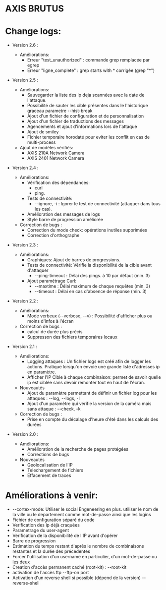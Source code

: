 # AXIS BRUTUS

# Change logs:
- Version 2.6 :
	- Améliorations:
		- Erreur "test_unauthorized" : commande grep remplacée par egrep
		- Erreur "ligne_complete" : grep starts with * corrigée (grep "\*")
- Version 2.5 :
	- Améliorations:
		- Sauvegarder la liste des ip deja scannées avec la date de l'attaque. 
		- Possibilité de sauter les cible présentes dans le l'historique graceau parametre --hist-break
		- Ajout d'un fichier de configuration et de personnalisation
		- Ajout d'un fichier de traductions des messages
		- Agencements et ajout d'informations lors de l'attaque
		- Ajout de smiley
		- Fichier temporaire horodaté pour eviter les conflit en cas de multi-process
	- Ajout de modèles vérifiés:
		- AXIS 210A Network Camera
		- AXIS 2401 Network Camera
- Version 2.4 :
	- Améliorations:
		- Vérification des dépendances:
			- curl
			- ping.
		- Tests de connectivité:
			- --ignore, -i : Igorer le test de connectivité (attaquer dans tous les cas).
		- Amélioration des messages de logs
		- Style barre de progression améliorée
	- Correction de bugs :
		- Correction du mode check: opérations inutiles supprimées
		- Correction d'orthographe
- Version 2.3 :
	- Améliorations:
		- Graphiques: Ajout de barres de progressions.
		- Tests de connectivité: Vérifie la disponibilité de la cible avant d'attaquer
			- --ping-timeout : Délai des pings. à 10 par défaut (min. 3)
		- Ajout paramétrage Curl:
			- --maxtime : Délai maximum de chaque requêtes (min. 3)
			- --timeout : Délai en cas d'absence de réponse (min. 3)
- Version 2.2 :
	- Améliorations:
		- Mode verbeux (--verbose, --v) : Possibilité d'afficher plus ou moins d'infos à l'écran
	- Correction de bugs :
		- calcul de durée plus précis
		- Suppresson des fichiers temporaires locaux
- Version 2.1 :
	- Améliorations:
		- Logging attaques : Un fichier logs est créé afin de logger les actions. Pratique lorsqu'on envoie une grande liste d'adresses ip en paramètre.
		- Afficher l'IP Cible à chaque combinaison: permet de savoir quelle ip est ciblée sans devoir remonter tout en haut de l'écran.
	- Nouveautés
		- Ajout du paramètre permettant de définir un fichier log pour les attaques : --log, --logs, -l
		- Ajout d'un paramètre qui vérifie la version de la caméra mais sans attaque : --check, -k
	- Correction de bugs :
		- Prise en compte du décalage d'heure d'été dans les calculs des durées

- Version 2.0 :
	- Améliorations:
		- Amélioration de la recherche de pages protégées
		- Corrections de bugs
	- Nouveautés
		- Geolocalisation de l'IP
		- Telechargement de fichiers
		- Effacement de traces

# Améliorations à venir:
- --cortex-mode: Utiliser le social Engeneering en plus. utiliser le nom de la ville ou le departement comme mot-de-passe ainsi que les logins 
- Fichier de configuration séparé du code
- Verification des ip déjà craquées
- Parametrage du user-agent
- Verification de la disponibilité de l'IP avant d'opérer
- Barre de progression
- Estimation du temps restant d'après le nombre de combinaisons restantes et la durée des précedentes
- Forcer l'utilisation d'un username en particulier, d'un mot-de-passe ou les deux
- Creation d'accès permanent caché (root-kit) : --root-kit
- activation de l'accès ftp --ftp-on port
- Activation d'un reverse shell si possible (dépend de la version) --reverse-shell

